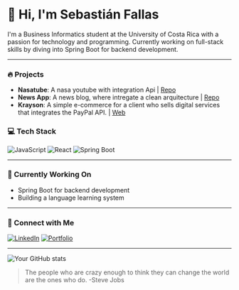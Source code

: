 # 👋 Hi, I'm Sebastián Fallas

I'm a Business Informatics student at the University of Costa Rica with a passion for technology and programming. Currently working on full-stack skills by diving into Spring Boot for backend development.

---

### 🔥 Projects
- **Nasatube**: A nasa youtube with integration Api | [Repo](https://github.com/FallasDev/NASATUBE)
- **News App**: A news blog, where intregate a clean arquitecture | [Repo](https://github.com/FallasDev/NewsApp)
- **Krayson**: A simple e-commerce for a client who sells digital services that integrates the PayPal API. | [Web](https://krayson.vercel.app/)

### 💻 Tech Stack
![JavaScript](https://img.shields.io/badge/-JavaScript-F7DF1E?logo=javascript&logoColor=black&style=flat-square)
![React](https://img.shields.io/badge/-React-61DAFB?logo=react&logoColor=white&style=flat-square)
![Spring Boot](https://img.shields.io/badge/-Spring%20Boot-6DB33F?logo=spring-boot&logoColor=white&style=flat-square)

---

### 🚀 Currently Working On
- Spring Boot for backend development
- Building a language learning system

---

### 🔗 Connect with Me
[![LinkedIn](https://img.shields.io/badge/-LinkedIn-blue?logo=Linkedin&logoColor=white&style=flat-square)](https://www.linkedin.com/in/sebas-fallas-33ba81256/)
[![Portfolio](https://img.shields.io/badge/-Portfolio-black?logo=portfolio&logoColor=white&style=flat-square)](https://yourwebsite.com)

---

![Your GitHub stats](https://github-readme-stats.vercel.app/api?username=FallasDev&show_icons=true&theme=radical)

> The people who are crazy enough to think they can change the world are the ones who do. -Steve Jobs
